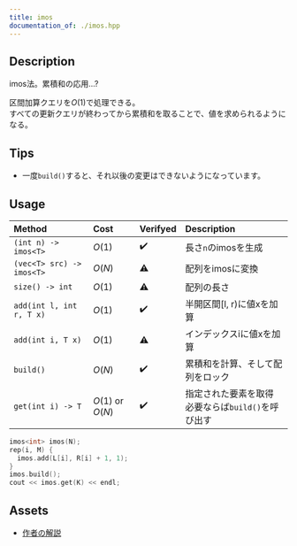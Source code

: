 ```yaml
---
title: imos
documentation_of: ./imos.hpp
---
```


## Description

imos法。累積和の応用...?

区間加算クエリを$O(1)$で処理できる。  
すべての更新クエリが終わってから累積和を取ることで、値を求められるようになる。

## Tips

- 一度`build()`すると、それ以後の変更はできないようになっています。

## Usage

| Method | Cost | Verifyed | Description |
| :--- | :--- | :--- | :--- |
| `(int n) -> imos<T>`      | $O(1)$           | :heavy_check_mark: | 長さ`n`のimosを生成 |
| `(vec<T> src) -> imos<T>` | $O(N)$           | :warning:          | 配列をimosに変換 |
| `size() -> int`           | $O(1)$           | :warning:          | 配列の長さ |
| `add(int l, int r, T x)`  | $O(1)$           | :heavy_check_mark: | 半開区間[l, r)に値xを加算 |
| `add(int i, T x)`         | $O(1)$           | :warning:          | インデックスiに値xを加算 |
| `build()`                 | $O(N)$           | :heavy_check_mark: | 累積和を計算、そして配列をロック |
| `get(int i) -> T`         | $O(1)$ or $O(N)$ | :heavy_check_mark: | 指定された要素を取得 <br> 必要ならば`build()`を呼び出す |

```cpp
imos<int> imos(N);
rep(i, M) {
  imos.add(L[i], R[i] + 1, 1);
}
imos.build();
cout << imos.get(K) << endl;
```

## Assets

- [作者の解説](https://imoz.jp/algorithms/imos_method.html)
